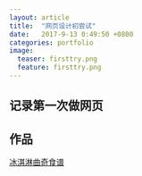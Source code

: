 ```yaml
---
layout: article
title:  "网页设计初尝试"
date:   2017-9-13 0:49:50 +0800
categories: portfolio
image:
  teaser: firsttry.png
  feature: firsttry.png
---
```


## 记录第一次做网页



## 作品


 <a href="https://fedoraaa.github.io/portfolio/cookies/cookies.html" target="_blank">冰淇淋曲奇食谱</a>
